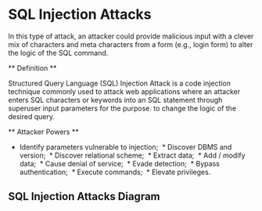# SQL Injection Attacks

In this type of attack, an attacker could provide malicious input with a clever mix of characters and meta characters from a form (e.g., login form) to alter the logic of the SQL command.


** Definition **

Structured Query Language (SQL) Injection Attack is a code injection technique commonly used to attack web applications where an attacker enters SQL characters or keywords into an SQL statement through superuser input parameters for the purpose. to change the logic of the desired query.

** Attacker Powers **

 * Identify parameters vulnerable to injection;
 * Discover DBMS and version;
 * Discover relational scheme;
 * Extract data;
 * Add / modify data;
 * Cause denial of service;
 * Evade detection;
 * Bypass authentication;
 * Execute commands;
 * Elevate privileges.
 
## SQL Injection Attacks Diagram


